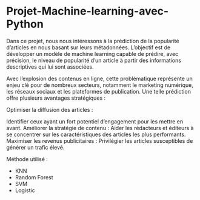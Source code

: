 # Projet-Machine-learning-avec-Python

Dans ce projet, nous nous intéressons à la prédiction de la popularité d’articles en nous basant sur leurs métadonnées. L’objectif est de développer un modèle de machine learning capable de prédire, avec précision, le niveau de popularité d’un article à partir des informations descriptives qui lui sont associées.

Avec l’explosion des contenus en ligne, cette problématique représente un enjeu clé pour de nombreux secteurs, notamment le marketing numérique, les réseaux sociaux et les plateformes de publication. Une telle prédiction offre plusieurs avantages stratégiques :

Optimiser la diffusion des articles :

Identifier ceux ayant un fort potentiel d’engagement pour les mettre en avant.
Améliorer la stratégie de contenu : Aider les rédacteurs et éditeurs à se concentrer sur les caractéristiques des articles les plus performants.
Maximiser les revenus publicitaires : Privilégier les articles susceptibles de générer un trafic élevé.

Méthode utilisé :
  - KNN
  - Random Forest
  - SVM
  - Logistic
